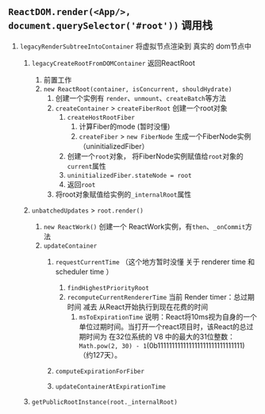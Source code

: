 
## `ReactDOM.render(<App/>, document.querySelector('#root'))` 调用栈


1. `legacyRenderSubtreeIntoContainer` 将虚拟节点渲染到 真实的 dom节点中
    1. `legacyCreateRootFromDOMContainer` 返回ReactRoot
        1. 前置工作
        2. `new ReactRoot(container, isConcurrent, shouldHydrate)`
            1. 创建一个实例有 `render`、`unmount`、`createBatch`等方法
            2. `createContainer` > `createFiberRoot` 创建一个root对象
                1. `createHostRootFiber` 
                    1. 计算Fiber的mode (暂时没懂)
                    2. `createFiber` > `new FiberNode` 生成一个FiberNode实例 （uninitializedFiber）
                2. 创建一个`root`对象， 将FiberNode实例赋值给`root`对象的`current`属性
                3. `uninitializedFiber.stateNode = root`
                4. 返回`root`
            3. 将root对象赋值给实例的`_internalRoot`属性
    2. `unbatchedUpdates` > `root.render()`
        1. `new ReactWork()` 创建一个 ReactWork实例，有`then`、`_onCommit`方法
        2.  `updateContainer`
            1. `requestCurrentTime` （这个地方暂时没懂 关于 renderer time 和 scheduler time ）
                1. `findHighestPriorityRoot`
                2. `recomputeCurrentRendererTime`
                    当前 Render timer：总过期时间 减去 从React开始执行到现在花费的时间
                    1. `msToExpirationTime`
                    说明：React将10ms视为自身的一个单位过期时间。当打开一个react项目时，该React的总过期时间为 在32位系统的 V8 中的最大的31位整数：`Math.pow(2, 30) - 1`(0b111111111111111111111111111111)（约127天）。

            2. `computeExpirationForFiber`
            
            3. `updateContainerAtExpirationTime`

    3. `getPublicRootInstance(root._internalRoot)`


